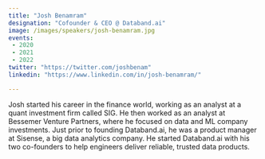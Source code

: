```yaml
---
title: "Josh Benamram"
designation: "Cofounder & CEO @ Databand.ai"
image: /images/speakers/josh-benamram.jpg
events:
 - 2020
 - 2021
 - 2022
twitter: "https://twitter.com/joshbenam"
linkedin: "https://www.linkedin.com/in/josh-benamram/"

---
```


Josh started his career in the finance world, working as an analyst at a quant investment firm called SIG. He then worked as an analyst at Bessemer Venture Partners, where he focused on data and ML company investments. Just prior to founding Databand.ai, he was a product manager at Sisense, a big data analytics company. He started Databand.ai with his two co-founders to help engineers deliver reliable, trusted data products.